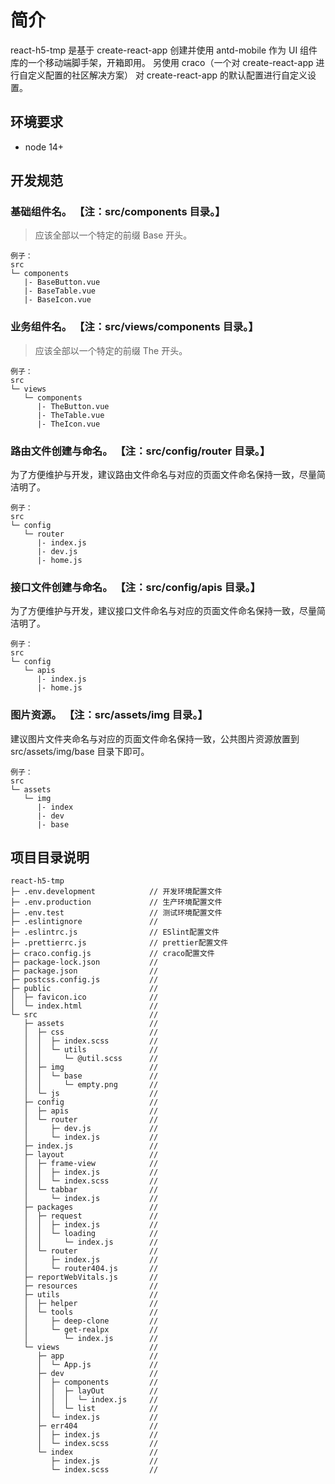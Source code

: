 <!--
 * @Descripttion: 项目描述文件
 * @version:
 * @Author: zhoukai
 * @Date: 2022-07-28 09:54:02
 * @LastEditors: zhoukai
 * @LastEditTime: 2022-08-04 23:07:48
-->

# 简介

react-h5-tmp 是基于 create-react-app 创建并使用 antd-mobile 作为 UI 组件库的一个移动端脚手架，开箱即用。
另使用 craco（一个对 create-react-app 进行自定义配置的社区解决方案） 对 create-react-app 的默认配置进行自定义设置。

## 环境要求

-   node 14+

## 开发规范

### 基础组件名。 【注：src/components 目录。】

> 应该全部以一个特定的前缀 Base 开头。

```
例子：
src
└─ components
   |- BaseButton.vue
   |- BaseTable.vue
   |- BaseIcon.vue
```

### 业务组件名。 【注：src/views/components 目录。】

> 应该全部以一个特定的前缀 The 开头。

```
例子：
src
└─ views
   └─ components
      |- TheButton.vue
      |- TheTable.vue
      |- TheIcon.vue
```

### 路由文件创建与命名。 【注：src/config/router 目录。】

为了方便维护与开发，建议路由文件命名与对应的页面文件命名保持一致，尽量简洁明了。

```
例子：
src
└─ config
   └─ router
      |- index.js
      |- dev.js
      |- home.js
```

### 接口文件创建与命名。 【注：src/config/apis 目录。】

为了方便维护与开发，建议接口文件命名与对应的页面文件命名保持一致，尽量简洁明了。

```
例子：
src
└─ config
   └─ apis
      |- index.js
      |- home.js
```

### 图片资源。 【注：src/assets/img 目录。】

建议图片文件夹命名与对应的页面文件命名保持一致，公共图片资源放置到 src/assets/img/base 目录下即可。

```
例子：
src
└─ assets
   └─ img
      |- index
      |- dev
      |- base
```

## 项目目录说明

```
react-h5-tmp
├─ .env.development            // 开发环境配置文件
├─ .env.production             // 生产环境配置文件
├─ .env.test                   // 测试环境配置文件
├─ .eslintignore               //
├─ .eslintrc.js                // ESlint配置文件
├─ .prettierrc.js              // prettier配置文件
├─ craco.config.js             // craco配置文件
├─ package-lock.json           //
├─ package.json                //
├─ postcss.config.js           //
├─ public                      //
│  ├─ favicon.ico              //
│  └─ index.html               //
└─ src                         //
   ├─ assets                   //
   │  ├─ css                   //
   │  │  ├─ index.scss         //
   │  │  └─ utils              //
   │  │     └─ @util.scss      //
   │  ├─ img                   //
   │  │  └─ base               //
   │  │     └─ empty.png       //
   │  └─ js                    //
   ├─ config                   //
   │  ├─ apis                  //
   │  └─ router                //
   │     ├─ dev.js             //
   │     └─ index.js           //
   ├─ index.js                 //
   ├─ layout                   //
   │  ├─ frame-view            //
   │  │  ├─ index.js           //
   │  │  └─ index.scss         //
   │  └─ tabbar                //
   │     └─ index.js           //
   ├─ packages                 //
   │  ├─ request               //
   │  │  ├─ index.js           //
   │  │  └─ loading            //
   │  │     └─ index.js        //
   │  └─ router                //
   │     ├─ index.js           //
   │     └─ router404.js       //
   ├─ reportWebVitals.js       //
   ├─ resources                //
   ├─ utils                    //
   │  ├─ helper                //
   │  └─ tools                 //
   │     ├─ deep-clone         //
   │     └─ get-realpx         //
   │        └─ index.js        //
   └─ views                    //
      ├─ app                   //
      │  └─ App.js             //
      ├─ dev                   //
      │  ├─ components         //
      │  │  ├─ layOut          //
      │  │  │  └─ index.js     //
      │  │  └─ list            //
      │  └─ index.js           //
      ├─ err404                //
      │  ├─ index.js           //
      │  └─ index.scss         //
      └─ index                 //
         ├─ index.js           //
         └─ index.scss         //

```

